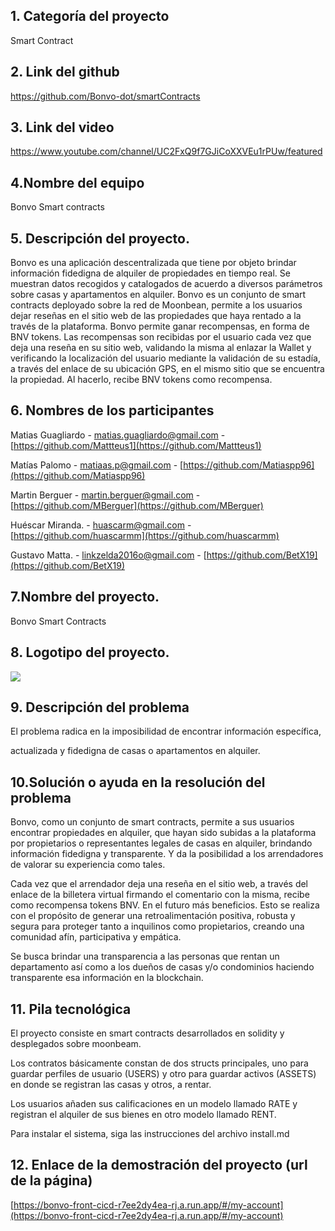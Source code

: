## 1. Categoría del proyecto

Smart Contract

## 2. Link del github

https://github.com/Bonvo-dot/smartContracts

## 3. Link del video

https://www.youtube.com/channel/UC2FxQ9f7GJiCoXXVEu1rPUw/featured

## 4.Nombre del equipo

Bonvo Smart contracts

## 5. Descripción del proyecto.

Bonvo es una aplicación descentralizada que tiene por objeto brindar información fidedigna de alquiler de propiedades en tiempo real. Se muestran datos recogidos y catalogados de acuerdo a diversos parámetros sobre casas y apartamentos en alquiler. Bonvo es un conjunto de smart contracts deployado sobre la red de Moonbean, permite a los usuarios dejar reseñas en el sitio web de las propiedades que haya rentado a la través de la plataforma. Bonvo permite ganar recompensas, en forma de BNV tokens. Las recompensas son recibidas por el usuario cada vez que deja una reseña en su sitio web, validando la misma al enlazar la Wallet y verificando la localización del usuario mediante la validación de su estadía, a través del enlace de su ubicación GPS, en el mismo sitio que se encuentra la propiedad. Al hacerlo, recibe BNV tokens como recompensa.

## 6. Nombres de los participantes

Matias Guagliardo - [matias.guagliardo@gmail.com](mailto:matias.guagliardo@gmail.com) - [https://github.com/Mattteus1](https://github.com/Mattteus1)

Matías Palomo - [matiaas.p@gmail.com](mailto:matiaas.p@gmail.com) - [https://github.com/Matiaspp96](https://github.com/Matiaspp96)

Martin Berguer - [martin.berguer@gmail.com](mailto:martin.berguer@gmail.com) - [https://github.com/MBerguer](https://github.com/MBerguer)

Huéscar Miranda. - [huascarm@gmail.com](mailto:huascarm@gmail.com) - [https://github.com/huascarmm](https://github.com/huascarmm)

Gustavo Matta. - [linkzelda2016o@gmail.com](mailto:linkzelda2016o@gmail.com) - [https://github.com/BetX19](https://github.com/BetX19)

## 7.Nombre del proyecto.

Bonvo Smart Contracts

## 8. Logotipo del proyecto.

![](https://lh6.googleusercontent.com/aC4t2RUZj-Nl_F7dCsCs1VK-8gO8ajGSCGZJMZQrVebgrnP5bLtuZgFVLr83CfmxkWxENGfr6uEBYajW9UmtKIVfnu1DY27M3guhcOCTEzdmh846CHUD1FTVE9bW0bdsVnyo1V2Hsr1Mcs2PoXAjg69WJM6JpMLdoBKaAzt5mzW0hjkU43I1w86H8qatWQ)

## 9. Descripción del problema

El problema radica en la imposibilidad de encontrar información específica,

actualizada y fidedigna de casas o apartamentos en alquiler.

## 10.Solución o ayuda en la resolución del problema

Bonvo, como un conjunto de smart contracts, permite a sus usuarios encontrar propiedades en alquiler, que hayan sido subidas a la plataforma por propietarios o representantes legales de casas en alquiler, brindando información fidedigna y transparente. Y da la posibilidad a los arrendadores de valorar su experiencia como tales.

Cada vez que el arrendador deja una reseña en el sitio web, a través del enlace de la billetera virtual firmando el comentario con la misma, recibe como recompensa tokens BNV. En el futuro más beneficios. Esto se realiza con el propósito de generar una retroalimentación positiva, robusta y segura para proteger tanto a inquilinos como propietarios, creando una comunidad afín, participativa y empática.

Se busca brindar una transparencia a las personas que rentan un departamento así como a los dueños de casas y/o condominios haciendo transparente esa información en la blockchain.

## 11. Pila tecnológica

El proyecto consiste en smart contracts desarrollados en solidity y desplegados sobre moonbeam.

Los contratos básicamente constan de dos structs principales, uno para guardar perfiles de usuario (USERS) y otro para guardar activos (ASSETS) en donde se registran las casas y otros, a rentar.

Los usuarios añaden sus calificaciones en un modelo llamado RATE y registran el alquiler de sus bienes en otro modelo llamado RENT.

Para instalar el sistema, siga las instrucciones del archivo install.md

## 12. Enlace de la demostración del proyecto (url de la página)

[https://bonvo-front-cicd-r7ee2dy4ea-rj.a.run.app/#/my-account](https://bonvo-front-cicd-r7ee2dy4ea-rj.a.run.app/#/my-account)
